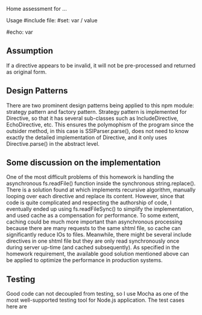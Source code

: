 Home assessment for ...


Usage
#include
file:
#set: var / value
<!--#set var="name" value="Superman" -->
#echo: var
<!--#echo var="name" -->

Assumption
----
If a directive appears to be invalid, it will not be pre-processed and returned as original form.

Design Patterns
----
There are two prominent design patterns being applied to this npm module: strategy pattern and factory pattern.
Strategy pattern is implemented for Directive, so that it has several sub-classes such as IncludeDirective, EchoDirective, etc. This ensures the polymophism of the program since the outsider method, in this case is SSIParser.parse(), does not need to know exactly the detailed implementation of Directive, and it only uses Directive.parse() in the abstract level.

Some discussion on the implementation
---
One of the most difficult problems of this homework is handling the asynchronous fs.readFile() function inside the synchronous string.replace(). There is a solution found at which implements recursive algorithm, manually looping over each directive and replace its content. However, since that code is quite complicated and respecting the authorship of code, I eventually ended up using fs.readFileSync() to simplify the implementation, and used cache as a compensation for performance. To some extent, caching could be much more important than asynchronous processing because there are many requests to the same shtml file, so cache can significantly reduce IOs to files. Meanwhile, there might be several include directives in one shtml file but they are only read synchronously once during server up-time (and cached subsequently).
As specified in the homework requirement, the available good solution mentioned above can be applied to optimize the performance in production systems.

Testing
----
Good code can not decoupled from testing, so I use Mocha as one of the most well-supported testing tool for Node.js application. The test cases here are 